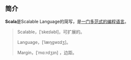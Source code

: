 ## 简介

**Scala**是Scalable Language的简写，是[一门多范式的编程语言](https://www.runoob.com/scala/scala-tutorial.html)。

> Scalable，[ˈskeɪləbl]，可扩展的。 
>
> Language，[ˈlæŋɡwɪdʒ]。
>
> Margin，[ˈmɑːrdʒɪn] ，边距。